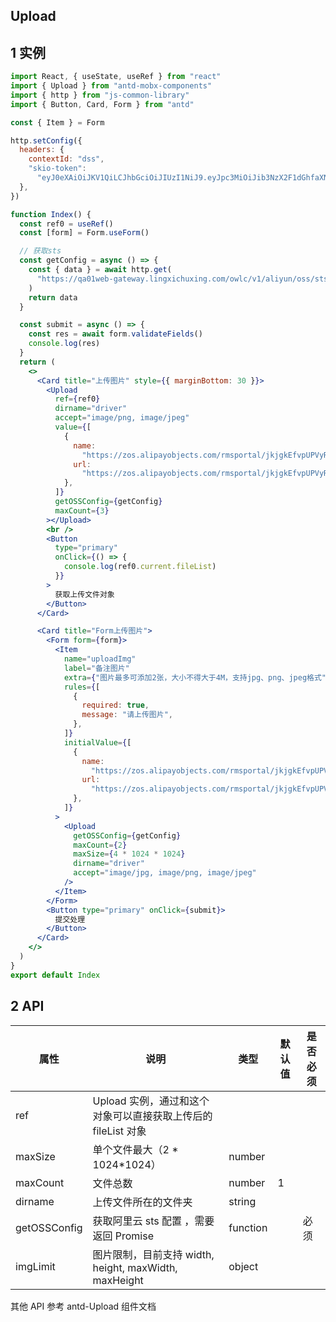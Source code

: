 ## Upload

## 1 实例

```jsx
import React, { useState, useRef } from "react"
import { Upload } from "antd-mobx-components"
import { http } from "js-common-library"
import { Button, Card, Form } from "antd"

const { Item } = Form

http.setConfig({
  headers: {
    contextId: "dss",
    "skio-token":
      "eyJ0eXAiOiJKV1QiLCJhbGciOiJIUzI1NiJ9.eyJpc3MiOiJib3NzX2F1dGhfaXNzdWVyIiwiY29udGV4dElkIjoiZHNzIiwiZXhwIjoxNjY1NDk3NzA0LCJ1c2VySWQiOjcxMn0.TWn5rCjhIXGUir1eowqIUf-tKHoyQvVW_H_j9_1yvZM",
  },
})

function Index() {
  const ref0 = useRef()
  const [form] = Form.useForm()

  // 获取sts
  const getConfig = async () => {
    const { data } = await http.get(
      "https://qa01web-gateway.lingxichuxing.com/owlc/v1/aliyun/oss/sts/token"
    )
    return data
  }

  const submit = async () => {
    const res = await form.validateFields()
    console.log(res)
  }
  return (
    <>
      <Card title="上传图片" style={{ marginBottom: 30 }}>
        <Upload
          ref={ref0}
          dirname="driver"
          accept="image/png, image/jpeg"
          value={[
            {
              name:
                "https://zos.alipayobjects.com/rmsportal/jkjgkEfvpUPVyRjUImniVslZfWPnJuuZ.png",
              url:
                "https://zos.alipayobjects.com/rmsportal/jkjgkEfvpUPVyRjUImniVslZfWPnJuuZ.png",
            },
          ]}
          getOSSConfig={getConfig}
          maxCount={3}
        ></Upload>
        <br />
        <Button
          type="primary"
          onClick={() => {
            console.log(ref0.current.fileList)
          }}
        >
          获取上传文件对象
        </Button>
      </Card>

      <Card title="Form上传图片">
        <Form form={form}>
          <Item
            name="uploadImg"
            label="备注图片"
            extra={"图片最多可添加2张，大小不得大于4M，支持jpg、png、jpeg格式"}
            rules={[
              {
                required: true,
                message: "请上传图片",
              },
            ]}
            initialValue={[
              {
                name:
                  "https://zos.alipayobjects.com/rmsportal/jkjgkEfvpUPVyRjUImniVslZfWPnJuuZ.png",
                url:
                  "https://zos.alipayobjects.com/rmsportal/jkjgkEfvpUPVyRjUImniVslZfWPnJuuZ.png",
              },
            ]}
          >
            <Upload
              getOSSConfig={getConfig}
              maxCount={2}
              maxSize={4 * 1024 * 1024}
              dirname="driver"
              accept="image/jpg, image/png, image/jpeg"
            />
          </Item>
        </Form>
        <Button type="primary" onClick={submit}>
          提交处理
        </Button>
      </Card>
    </>
  )
}
export default Index
```

## 2 API

| 属性         | 说明                                                          | 类型     | 默认值 | 是否必须 |
| ------------ | ------------------------------------------------------------- | -------- | ------ | -------- |
| ref          | Upload 实例，通过和这个对象可以直接获取上传后的 fileList 对象 |          |        |      |
| maxSize      | 单个文件最大（2 * 1024*1024）                                 | number   |        |
| maxCount     | 文件总数                                                      | number   | 1      |          |
| dirname      | 上传文件所在的文件夹                                          | string   |        |          |
| getOSSConfig | 获取阿里云 sts 配置 ，需要返回 Promise                        | function |        | 必须     |
| imgLimit     | 图片限制，目前支持 width, height, maxWidth, maxHeight         | object   |        |          |

其他 API 参考 antd-Upload 组件文档
